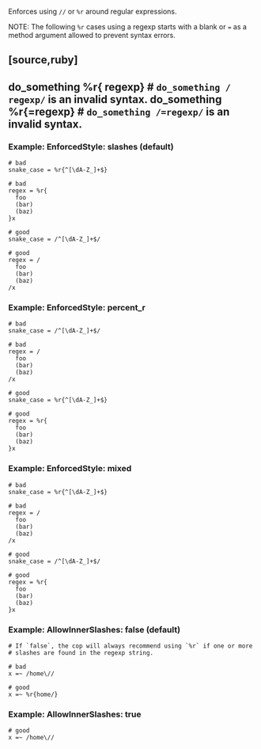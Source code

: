Enforces using `//` or `%r` around regular expressions.

NOTE: The following `%r` cases using a regexp starts with a blank or `=`
as a method argument allowed to prevent syntax errors.

[source,ruby]
----
do_something %r{ regexp} # `do_something / regexp/` is an invalid syntax.
do_something %r{=regexp} # `do_something /=regexp/` is an invalid syntax.
----

### Example: EnforcedStyle: slashes (default)
    # bad
    snake_case = %r{^[\dA-Z_]+$}

    # bad
    regex = %r{
      foo
      (bar)
      (baz)
    }x

    # good
    snake_case = /^[\dA-Z_]+$/

    # good
    regex = /
      foo
      (bar)
      (baz)
    /x

### Example: EnforcedStyle: percent_r
    # bad
    snake_case = /^[\dA-Z_]+$/

    # bad
    regex = /
      foo
      (bar)
      (baz)
    /x

    # good
    snake_case = %r{^[\dA-Z_]+$}

    # good
    regex = %r{
      foo
      (bar)
      (baz)
    }x

### Example: EnforcedStyle: mixed
    # bad
    snake_case = %r{^[\dA-Z_]+$}

    # bad
    regex = /
      foo
      (bar)
      (baz)
    /x

    # good
    snake_case = /^[\dA-Z_]+$/

    # good
    regex = %r{
      foo
      (bar)
      (baz)
    }x

### Example: AllowInnerSlashes: false (default)
    # If `false`, the cop will always recommend using `%r` if one or more
    # slashes are found in the regexp string.

    # bad
    x =~ /home\//

    # good
    x =~ %r{home/}

### Example: AllowInnerSlashes: true
    # good
    x =~ /home\//
